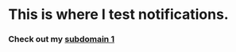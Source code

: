 <html lang="en">
<head>
    <meta charset="UTF-8">
    <meta name="viewport" content="width=device-width, initial-scale=1.0">
    <script src="https://cdn.onesignal.com/sdks/OneSignalSDK.js" async=""></script>
    <script>
    window.OneSignal = window.OneSignal || [];
    OneSignal.push(function() {
        OneSignal.init({
        appId: "04f48d25-8021-47fa-9420-027968ef5fea",
        });
    });
    </script>
    <title>Notifications Testing</title>  
</head>
<body>
    <h1>This is where I test notifications.</h1>
    <h3>Check out my <a href="sudomain.html">subdomain 1</a></h3>
</body>
</html>
